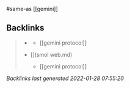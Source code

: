 #same-as [[gemini]]



## Backlinks

> - [](gemini.md)
>   - [[gemini protocol]]
>    
> - [](smol web.md)
>   - [[gemini protocol]]

_Backlinks last generated 2022-01-28 07:55:20_
